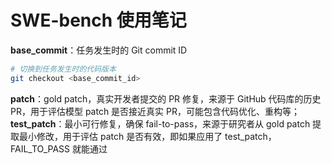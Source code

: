 # SWE-bench 使用笔记
**base_commit**：任务发生时的 Git commit ID
```sh
# 切换到任务发生时的代码版本
git checkout <base_commit_id>  
```
**patch**：gold patch，真实开发者提交的 PR 修复，来源于 GitHub 代码库的历史 PR，用于评估模型 patch 是否接近真实 PR，可能包含代码优化、重构等；  
**test_patch**：最小可行修复，确保 fail-to-pass，来源于研究者从 gold patch 提取最小修改，用于评估 patch 是否有效，即如果应用了 test_patch，FAIL_TO_PASS 就能通过